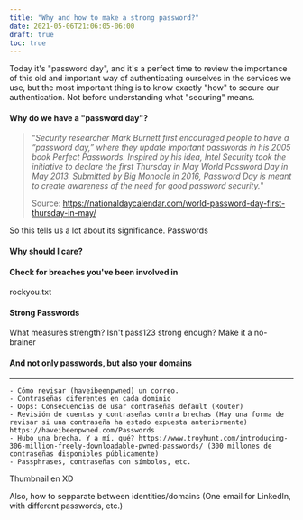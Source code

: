 ```yaml
---
title: "Why and how to make a strong password?"
date: 2021-05-06T21:06:05-06:00
draft: true
toc: true
---
```


Today it's "password day", and it's a perfect time to review the importance of this old and important way of authenticating ourselves in the services we use, but the most important thing is to know exactly "how" to secure our authentication. Not before understanding what "securing" means.

<!--more-->

#### Why do we have a "password day"?

> "*Security researcher Mark Burnett first encouraged people to have a “password day,” where they update important passwords in his 2005 book Perfect Passwords. Inspired by his idea, Intel Security took the initiative to declare the first Thursday in May World Password Day in May 2013. Submitted by Big Monocle in 2016, Password Day is meant to create awareness of the need for good password security.*"
>
> Source: https://nationaldaycalendar.com/world-password-day-first-thursday-in-may/

So this tells us a lot about its significance. Passwords

#### Why should I care?

#### Check for breaches you've been involved in

rockyou.txt


#### Strong Passwords

What measures strength? Isn't pass123 strong enough?
Make it a no-brainer

#### And not only passwords, but also your domains






---
	- Cómo revisar (haveibeenpwned) un correo.
	- Contraseñas diferentes en cada dominio
	- Oops: Consecuencias de usar contraseñas default (Router)
	- Revisión de cuentas y contraseñas contra brechas (Hay una forma de revisar si una contraseña ha estado expuesta anteriormente) https://haveibeenpwned.com/Passwords
	- Hubo una brecha. Y a mí, qué? https://www.troyhunt.com/introducing-306-million-freely-downloadable-pwned-passwords/ (300 millones de contraseñas disponibles públicamente)
	- Passphrases, contraseñas con símbolos, etc.

Thumbnail en XD

Also, how to sepparate between identities/domains (One email for LinkedIn, with different passwords, etc.)
